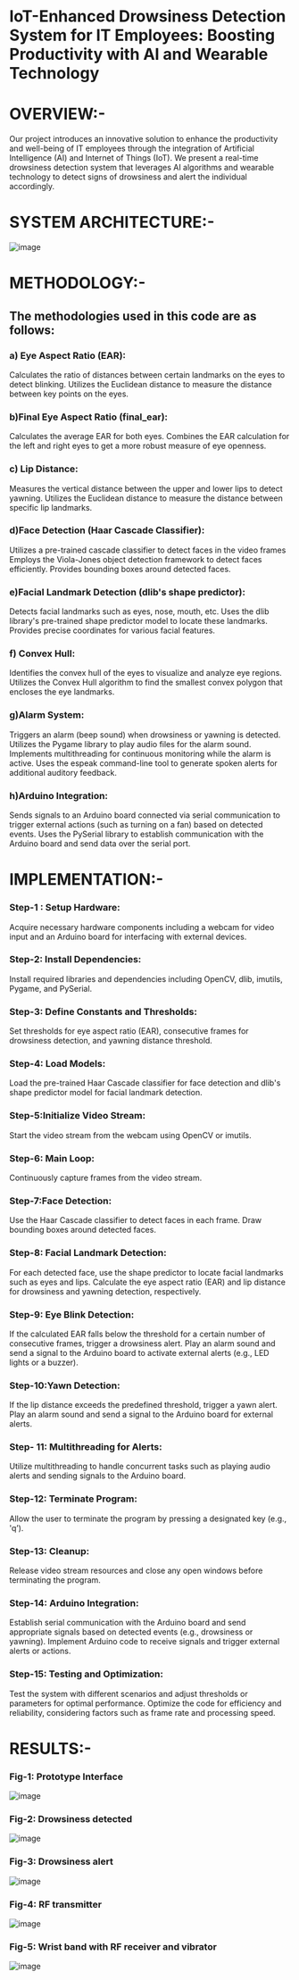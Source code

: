 # IoT-Enhanced Drowsiness Detection System for IT Employees: Boosting Productivity with AI and Wearable Technology
 
# OVERVIEW:-
Our project introduces an innovative solution to enhance the productivity and well-being of IT employees through the integration of Artificial Intelligence (AI) and Internet of Things (IoT). We present a real-time drowsiness detection system that leverages AI algorithms and wearable technology to detect signs of drowsiness and alert the individual accordingly.

# SYSTEM ARCHITECTURE:-
![image](https://github.com/Snig17/IoT-Enhanced-Drowsiness-Detection-System-for-IT-Employees/assets/127118518/25d568db-da90-4ab6-9da9-0d1ac7fd865d)

# METHODOLOGY:-
## The methodologies used in this code are as follows:

### a) Eye Aspect Ratio (EAR):

Calculates the ratio of distances between certain landmarks on the eyes to detect blinking.
Utilizes the Euclidean distance to measure the distance between key points on the eyes.

### b)Final Eye Aspect Ratio (final_ear):

Calculates the average EAR for both eyes.
Combines the EAR calculation for the left and right eyes to get a more robust measure of eye openness.

### c) Lip Distance:

Measures the vertical distance between the upper and lower lips to detect yawning.
Utilizes the Euclidean distance to measure the distance between specific lip landmarks.

### d)Face Detection (Haar Cascade Classifier):

Utilizes a pre-trained cascade classifier to detect faces in the video frames
Employs the Viola-Jones object detection framework to detect faces efficiently.
Provides bounding boxes around detected faces.

### e)Facial Landmark Detection (dlib's shape predictor):

Detects facial landmarks such as eyes, nose, mouth, etc.
Uses the dlib library's pre-trained shape predictor model to locate these landmarks.
Provides precise coordinates for various facial features.

### f) Convex Hull:

Identifies the convex hull of the eyes to visualize and analyze eye regions.
Utilizes the Convex Hull algorithm to find the smallest convex polygon that encloses the eye landmarks.

### g)Alarm System:

Triggers an alarm (beep sound) when drowsiness or yawning is detected.
Utilizes the Pygame library to play audio files for the alarm sound.
Implements multithreading for continuous monitoring while the alarm is active.
Uses the espeak command-line tool to generate spoken alerts for additional auditory feedback.

### h)Arduino Integration:

Sends signals to an Arduino board connected via serial communication to trigger external actions (such as turning on a fan) based on detected events.
Uses the PySerial library to establish communication with the Arduino board and send data over the serial port.

# IMPLEMENTATION:-

### Step-1 : Setup Hardware:

Acquire necessary hardware components including a webcam for video input and an Arduino board for interfacing with external devices.

### Step-2: Install Dependencies:

Install required libraries and dependencies including OpenCV, dlib, imutils, Pygame, and PySerial.

### Step-3: Define Constants and Thresholds:

Set thresholds for eye aspect ratio (EAR), consecutive frames for drowsiness detection, and yawning distance threshold.

### Step-4: Load Models:

Load the pre-trained Haar Cascade classifier for face detection and dlib's shape predictor model for facial landmark detection.

### Step-5:Initialize Video Stream:

Start the video stream from the webcam using OpenCV or imutils.

### Step-6: Main Loop:

Continuously capture frames from the video stream.

### Step-7:Face Detection:

Use the Haar Cascade classifier to detect faces in each frame.
Draw bounding boxes around detected faces.

### Step-8: Facial Landmark Detection:

For each detected face, use the shape predictor to locate facial landmarks such as eyes and lips.
Calculate the eye aspect ratio (EAR) and lip distance for drowsiness and yawning detection, respectively.

### Step-9: Eye Blink Detection:

If the calculated EAR falls below the threshold for a certain number of consecutive frames, trigger a drowsiness alert.
Play an alarm sound and send a signal to the Arduino board to activate external alerts (e.g., LED lights or a buzzer).

### Step-10:Yawn Detection:

If the lip distance exceeds the predefined threshold, trigger a yawn alert.
Play an alarm sound and send a signal to the Arduino board for external alerts.

### Step- 11: Multithreading for Alerts:

Utilize multithreading to handle concurrent tasks such as playing audio alerts and sending signals to the Arduino board.

### Step-12: Terminate Program:

Allow the user to terminate the program by pressing a designated key (e.g., 'q’).

### Step-13: Cleanup:

Release video stream resources and close any open windows before terminating the program.

### Step-14: Arduino Integration:

Establish serial communication with the Arduino board and send appropriate signals based on detected events (e.g., drowsiness or yawning).
Implement Arduino code to receive signals and trigger external alerts or actions.

### Step-15: Testing and Optimization:

Test the system with different scenarios and adjust thresholds or parameters for optimal performance.
Optimize the code for efficiency and reliability, considering factors such as frame rate and processing speed.


# RESULTS:-

### Fig-1: Prototype Interface
![image](https://github.com/Snig17/IoT-Enhanced-Drowsiness-Detection-System-for-IT-Employees/assets/127118518/31bb50fc-4f1c-4d90-a0f4-7a1705ae9046)

### Fig-2: Drowsiness detected
![image](https://github.com/Snig17/IoT-Enhanced-Drowsiness-Detection-System-for-IT-Employees/assets/127118518/e3908577-61d8-4ca0-babb-7cb77a0989dd)

### Fig-3: Drowsiness alert
![image](https://github.com/Snig17/IoT-Enhanced-Drowsiness-Detection-System-for-IT-Employees/assets/127118518/782c50cb-eccc-46cc-9a9d-4bf33a3747c4)

### Fig-4: RF transmitter
![image](https://github.com/Snig17/IoT-Enhanced-Drowsiness-Detection-System-for-IT-Employees/assets/127118518/9be2e59b-3864-4fe2-841c-faa869a5f50c)

### Fig-5: Wrist band with RF receiver and vibrator
![image](https://github.com/Snig17/IoT-Enhanced-Drowsiness-Detection-System-for-IT-Employees/assets/127118518/055b95ac-fda3-4c50-9636-0517ed9335f1)

